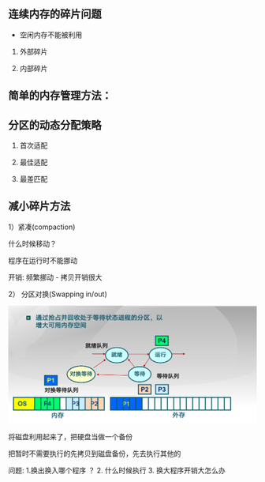 ## 连续内存的碎片问题

- 空闲内存不能被利用

1. 外部碎片

2. 内部碎片

## 简单的内存管理方法：

## 分区的动态分配策略

1) 首次适配

2) 最佳适配

3) 最差匹配

## 减小碎片方法

1）紧凑(compaction)

什么时候移动？

程序在运行时不能挪动

开销: 频繁挪动 - 拷贝开销很大 

2） 分区对换(Swapping in/out)

![addr](../assets/09.png)

将磁盘利用起来了，把硬盘当做一个备份

把暂时不需要执行的先拷贝到磁盘备份，先去执行其他的

问题: 1.换出换入哪个程序 ？ 2. 什么时候执行 3. 换大程序开销大怎么办



